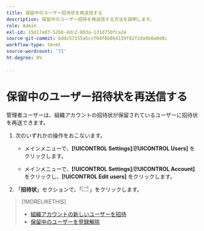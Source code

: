 ```yaml
---
title: 保留中のユーザー招待状を再送信する
description: 保留中のユーザー招待を再送信する方法を説明します。
role: Admin
exl-id: 15d17a03-526b-4dc2-883a-131d750fca24
source-git-commit: bddc57155a5ccf64f6b864159f82f2da9b0a0d8c
workflow-type: tm+mt
source-wordcount: '71'
ht-degree: 0%

---
```


# 保留中のユーザー招待状を再送信する

管理者ユーザーは、組織アカウントの招待状が保留されているユーザーに招待状を再送できます。

1. 次のいずれかの操作をおこないます。

   * メインメニューで、**[!UICONTROL Settings]**/**[!UICONTROL Users]** をクリックします。

   * メインメニューで、**[!UICONTROL Settings]**/**[!UICONTROL Account]** をクリックし、**[!UICONTROL Edit users]** をクリックします。

1. 「**招待状**」セクションで、「![ 再送信 ](/help/dsp/assets/resend.png)」をクリックします。

>[!MORELIKETHIS]
>
>* [ 組織アカウントの新しいユーザーを招待 ](user-invite.md)
>* [ 保留中のユーザーを登録解除 ](user-uninvite.md)

<!-- >* [Edit User Permissions or Delete a User](user-edit.md) -->
